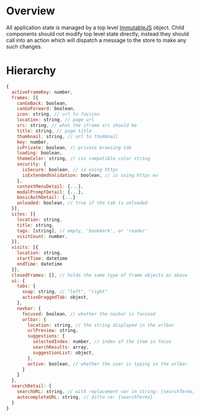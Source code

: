 # Overview

All application state is managed by a top level [ImmutableJS](http://facebook.github.io/immutable-js/) object.
Child components should not modify top level state directly, instead they should call into an action which will dispatch a message to the store to make any such changes.

# Hierarchy

```javascript
{
  activeFrameKey: number,
  frames: [{
    canGoBack: boolean,
    canGoForward: boolean,
    icon: string, // url to favicon
    location: string, // page url
    src: string, // what the iframe src should be
    title: string, // page title
    thumbnail: string, // url to thumbnail
    key: number,
    isPrivate: boolean, // private browsing tab
    loading: boolean,
    themeColor: string, // css compatible color string
    security: {
      isSecure: boolean, // is using https
      isExtendedValidation: boolean, // is using https ev
    },
    contextMenuDetail: {...},
    modalPromptDetail: {...},
    basicAuthDetail: {...}
    unloaded: boolean, // true if the tab is unloaded
  }],
  sites: [{
    location: string,
    title: string,
    tags: [string], // empty, 'bookmark', or 'reader'
    visitCount: number,
  }],
  visits: [{
    location: string,
    startTime: datetime
    endTime: datetime
  }],
  closedFrames: [], // holds the same type of frame objects as above
  ui: {
    tabs: {
      snap: string, // "left", "right"
      activeDraggedTab: object,
    },
    navbar: {
      focused: boolean, // whether the navbar is focused
      urlbar: {
        location: string, // the string displayed in the urlbar
        urlPreview: string,
        suggestions: {
          selectedIndex: number, // index of the item in focus
          searchResults: array,
          suggestionList: object,
        },
        active: boolean, // whether the user is typing in the urlbar
      }
    }
  },
  searchDetail: {
    searchURL: string, // with replacement var in string: {searchTerms}
    autocompleteURL: string, // ditto re: {searchTerms}
  }
}
```
